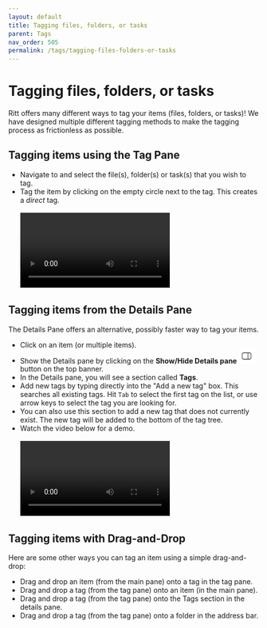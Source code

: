 ```yaml
---
layout: default
title: Tagging files, folders, or tasks
parent: Tags
nav_order: 505
permalink: /tags/tagging-files-folders-or-tasks
---
```


# Tagging files, folders, or tasks

Ritt offers many different ways to tag your items (files, folders, or tasks)! We have designed multiple different tagging methods to make the tagging process as frictionless as possible.

## Tagging items using the Tag Pane

- Navigate to and select the file(s), folder(s) or task(s) that you wish to tag.
- Tag the item by clicking on the empty circle next to the tag. This creates a *direct* tag. <br/><br/>
    <video autoplay loop controls>
    <source src="../img/v1.2-MP4-Tagging-an-Item.mp4" type="video/mp4">
    </video>


## Tagging items from the Details Pane

The Details Pane offers an alternative, possibly faster way to tag your items.

- Click on an item (or multiple items).
- Show the Details pane by clicking on the **Show/Hide Details pane**<img src="../img/v1.2-PNG-Toggle-Details-Pane.png" alt="Details Pane" width="30" style="padding: 0px 3px 0px 3px"/>button on the top banner.
- In the Details pane, you will see a section called **Tags**.
- Add new tags by typing directly into the "Add a new tag" box. This searches all existing tags. Hit `Tab` to select the first tag on the list, or use arrow keys to select the tag you are looking for. 
- You can also use this section to add a new tag that does not currently exist. The new tag will be added to the bottom of the tag tree.
- Watch the video below for a demo.<br/><br/>
  <video controls>
  <source src="../img/v1.2-MP4-Tagging-from-Details-Pane.mp4" type="video/mp4">
  </video>


## Tagging items with Drag-and-Drop

Here are some other ways you can tag an item using a simple drag-and-drop:
- Drag and drop an item (from the main pane) onto a tag in the tag pane.
- Drag and drop a tag (from the tag pane) onto an item (in the main pane).
- Drag and drop a tag (from the tag pane) onto the Tags section in the details pane.
- Drag and drop a tag (from the tag pane) onto a folder in the address bar.